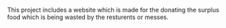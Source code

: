 This project includes a website which is made for the donating the surplus food which is being wasted by the resturents or messes. 
